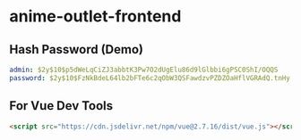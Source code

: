 # anime-outlet-frontend

## Hash Password (Demo)

```yml
admin: $2y$10$p5dWeLqCiZJ3abbtK3Pw7O2dUgElu86d9lGlbbi6gPSC0ShI/OQQS
password: $2y$10$FzNkBdeL64lb2bFTe6c2qObW3QSFawdzvPZDZOaHflVGRAdQ.tnHy
```

## For Vue Dev Tools

```html
<script src="https://cdn.jsdelivr.net/npm/vue@2.7.16/dist/vue.js"></script>
```

<!-- logo image url -> https://scontent.frgn10-1.fna.fbcdn.net/v/t39.30808-6/273028440_4734065929980159_2213306540146619987_n.jpg?_nc_cat=104&ccb=1-7&_nc_sid=efb6e6&_nc_ohc=8DAVbr-s2rkAX8qzgRc&_nc_oc=AQlfsbZdD8sK9fExJlOIaeZQh576v7W5GFmAZ8yRDVlHm7EeL8UPY76iqfDuTlOwhPA&_nc_ht=scontent.frgn10-1.fna&oh=00_AfCkNdNmMA1O9LPRUo_CMwKAzytRNxHZWlGb4GQWmIRtZQ&oe=65B1794E -->
